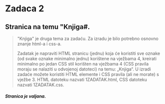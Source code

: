 # Zadaca 2

## Stranica na temu "Knjiga#. 

> "Knjiga" je druga tema za zadaću. 
> Za izradu je bilo potrebno osnovno znanje html-a i css-a.
>
> Zadatak je napraviti HTML stranicu (jednu) koja će koristiti sve oznake (od svake oznake minimalno jednu) korištene na vježbama 4, kreirati minimalno po jedan CSS stil korišten na vježbama 4 (CSS pravila moraju se nalaziti u odvojenoj datoteci) na temu: „Knjiga“. U izradi  zadaće možete koristiti HTML elemente i CSS pravila (ali ne morate) s vježbe 3.
HTML datoteku nazvati 1ZADATAK.html, CSS datoteku nazvati 1ZADATAK.css.

##### Stranica je valjana.
